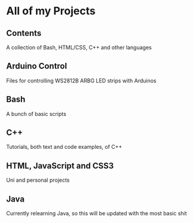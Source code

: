 # All of my Projects

## Contents  
A collection of Bash, HTML/CSS, C++ and other languages

## Arduino Control
Files for controlling WS2812B ARBG LED strips with Arduinos

## Bash
A bunch of basic scripts

## C++
Tutorials, both text and code examples, of C++

## HTML, JavaScript and CSS3
Uni and personal projects

## Java
Currently relearning Java, so this will be updated with the most basic shit
